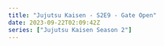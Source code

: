 ```yaml
---
title: "Jujutsu Kaisen - S2E9 - Gate Open"
date: 2023-09-22T02:09:42Z
series: ["Jujutsu Kaisen Season 2"]
---
```


  <mux-player stream-type="on-demand"
  src="https://kp3d-my.sharepoint.com/personal/ryoo_kp3d_onmicrosoft_com/_layouts/15/download.aspx?share=EUklnvha0UhFvr3bJyM8UF8BO64BMkt7mwxK_M9Xo8GH2A" metadata-video-title="Jujutsu Kaisen - S2E9 - Gate Open" prefer-playback="mse" controls>
  </mux-player>
  
  
  <script src="https://cdn.jsdelivr.net/npm/@mux/mux-player"></script>
  
   <script id="PVeBEdKn02EGSu02ubOBinnbAf01tEU3vrj1OOYgvfuZ01Y" type="application/ld+json">
 {
  "@context": "https://schema.org/",
  "@type": "VideoObject",
  "name": "Jujutsu Kaisen - S2E9 - Gate Open",
  "contentUrl": "https://stream.mux.com/PVeBEdKn02EGSu02ubOBinnbAf01tEU3vrj1OOYgvfuZ01Y.m3u8",
  "thumbnailUrl": "https://graph.org/file/fccbbe529105363755e15.jpg?width=314&fit_mode=preserve&time=25",
  "uploadDate": "2023-09-22T02:09:42Z",
}

</script>
